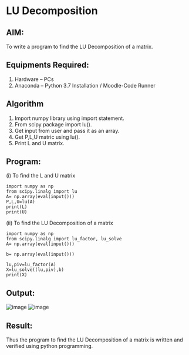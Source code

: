 # LU Decomposition 

## AIM:
To write a program to find the LU Decomposition of a matrix.

## Equipments Required:
1. Hardware – PCs
2. Anaconda – Python 3.7 Installation / Moodle-Code Runner

## Algorithm
1. Import numpy library using import statement.
2. From scipy package import lu().
3. Get input from user and pass it as an array.
4. Get P,L,U matric using lu().
5. Print L and U matrix.

## Program:
(i) To find the L and U matrix
```
import numpy as np
from scipy.linalg import lu
A= np.array(eval(input()))
P,L,U=lu(A)
print(L)
print(U)
```
(ii) To find the LU Decomposition of a matrix
```
import numpy as np
from scipy.linalg import lu_factor, lu_solve
A= np.array(eval(input()))

b= np.array(eval(input()))

lu,piv=lu_factor(A)
X=lu_solve((lu,piv),b)
print(X)
```

## Output:
![image](https://github.com/user-attachments/assets/47b6f633-b769-47a4-b0a1-7a64d8b297bd)
![image](https://github.com/user-attachments/assets/395a911b-4b53-4de0-a9c7-16008e6433ab)


## Result:
Thus the program to find the LU Decomposition of a matrix is written and verified using python programming.

